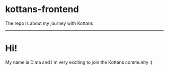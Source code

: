 # kottans-frontend
The repo is about my journey with Kottans

---
Hi!
===

My name is Dima and I'm very exciting to join the Kottans community :)

